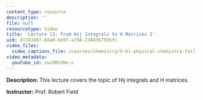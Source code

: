 ```yaml
---
content_type: resource
description: ''
file: null
resourcetype: Video
title: 'Lecture 13: From Hij Integrals to H Matrices I'
uid: d1703d07-8da0-6e9f-a798-234d3b755bfc
video_files:
  video_captions_file: /courses/chemistry/5-61-physical-chemistry-fall-2017/lecture-videos/from-hij-integrals-to-h-matrices-i/zwz9M1XNn-c.vtt
video_metadata:
  youtube_id: zwz9M1XNn-c
---
```


**Description:** This lecture covers the topic of Hij integrals and H matrices.

**Instructor:** Prof. Robert Field